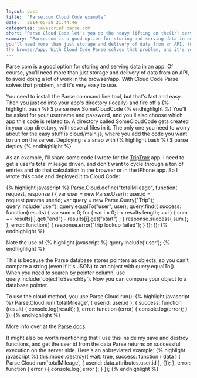 ```yaml
---
layout: post
title:  "Parse.com Cloud Code example"
date:   2014-05-28 21:44:46
categories: javascript parse.com
short: "Parse Cloud Code let's you do the heavy lifting on the(ir) server side"
summary: "Parse.com is a good option for storing and serving data in an app. Of course,
you'll need more than just storage and delivery of data from an API, to avoid doing a lot of work in
the browser/app. With Cloud Code Parse solves that problem, and it's very easy to use."
---
```

[Parse.com](http://parse.com) is a good option for storing and serving data in an app. Of course,
you'll need more than just storage and delivery of data from an API, to avoid doing a lot of work in
the browser/app. With Cloud Code Parse solves that problem, and it's very easy to use.

You need to install the Parse command line tool, but that's fast and easy. Then you just
cd into your app's directory (locally) and fire off a
{% highlight bash %}
$ parse new SomeCloudCode
{% endhighlight %}
You'll be asked for your username and password, and you'll also choose which app this code is
related to. A directory called SomeCloudCode gets created in your app directory, with several files
in it. The only one you need to worry about for the easy stuff is cloud/main.js, where you
add the code you want to run on the server. Deploying is a snap with
{% highlight bash %}
$ parse deploy
{% endhighlight %}

As an example, I'll share some code I wrote for the [TripTrax](http://triptrax.focus-43.com) app. I
need to get a user's total mileage driven, and don't want to cycle through a ton of entries and
do that calculation in the browser or in the iPhone app. So I wrote this code and deployed it to
Cloud Code:

{% highlight javascript %}
Parse.Cloud.define("totalMileage", function( request, response ) {
  var user = new Parse.User();
  user.id = request.params.userid;
  var query = new Parse.Query("Trip");
  query.include('user');
  query.equalTo("user", user);
  query.find({
    success: function(results) {
      var sum = 0;
      for ( var i = 0; i < results.length; ++i ) {
        sum +=  results[i].get("end") - results[i].get("start") ;
      }
      response.success( sum );
    },
    error: function() {
      response.error("trip lookup failed");
    }
  });
});
{% endhighlight %}

Note the use of
{% highlight javascript %}
query.include('user');
{% endhighlight %}

This is because the Parse database stores pointers as objects, so you can't compare a
string (even if it's JSON) to an object with query.equalTo(). When you need to search by pointer column,
use query.include('objectToSearchBy'). Now you can compare your object to a database pointer.

To use the cloud method, you use Parse.Cloud.run():
{% highlight javascript %}
Parse.Cloud.run('totalMileage', { userid: user.id }, {
  success: function (result) {
    console.log(result);
  },
  error: function (error) {
    console.log(error);
  }
});
{% endhighlight %}

More info over at the [Parse docs](http://parse.com/docs/cloud_code_guide).

It might also be worth mentioning that I use this inside my save and destroy functions, and
get the user id from the data Parse returns on successful execution on the server side. Here's
an abbreviated example:
{% highlight javascript %}
this.model.destroy({
  wait: true,
  success: function ( data ) {
      Parse.Cloud.run('totalMileage', { userid: data.attributes.user.id }, {});
  },
  error: function ( error ) {
      console.log( error );
  }
});
{% endhighlight %}
